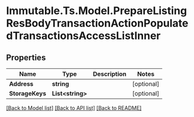 # Immutable.Ts.Model.PrepareListingResBodyTransactionActionPopulatedTransactionsAccessListInner

## Properties

Name | Type | Description | Notes
------------ | ------------- | ------------- | -------------
**Address** | **string** |  | [optional] 
**StorageKeys** | **List&lt;string&gt;** |  | [optional] 

[[Back to Model list]](../README.md#documentation-for-models) [[Back to API list]](../README.md#documentation-for-api-endpoints) [[Back to README]](../README.md)

